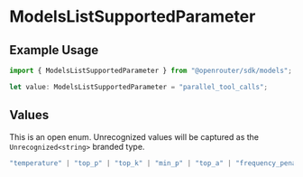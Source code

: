 # ModelsListSupportedParameter

## Example Usage

```typescript
import { ModelsListSupportedParameter } from "@openrouter/sdk/models";

let value: ModelsListSupportedParameter = "parallel_tool_calls";
```

## Values

This is an open enum. Unrecognized values will be captured as the `Unrecognized<string>` branded type.

```typescript
"temperature" | "top_p" | "top_k" | "min_p" | "top_a" | "frequency_penalty" | "presence_penalty" | "repetition_penalty" | "max_tokens" | "logit_bias" | "logprobs" | "top_logprobs" | "seed" | "response_format" | "structured_outputs" | "stop" | "tools" | "tool_choice" | "parallel_tool_calls" | "include_reasoning" | "reasoning" | "web_search_options" | "verbosity" | Unrecognized<string>
```